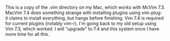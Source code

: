 This is a copy of the .vim directory on my Mac, which works with McVim 7.3.
MacVim 7.4 does something strange with installing plugins using vim-plug: it claims to install everything, but hangs before finishing.
Vim 7.4 is required for current plugins (notably vim-r). I'm going back to my old setup using Vim 7.3, which worked. I will "upgrade" to 7.4 and this system once I have more time for all this.
